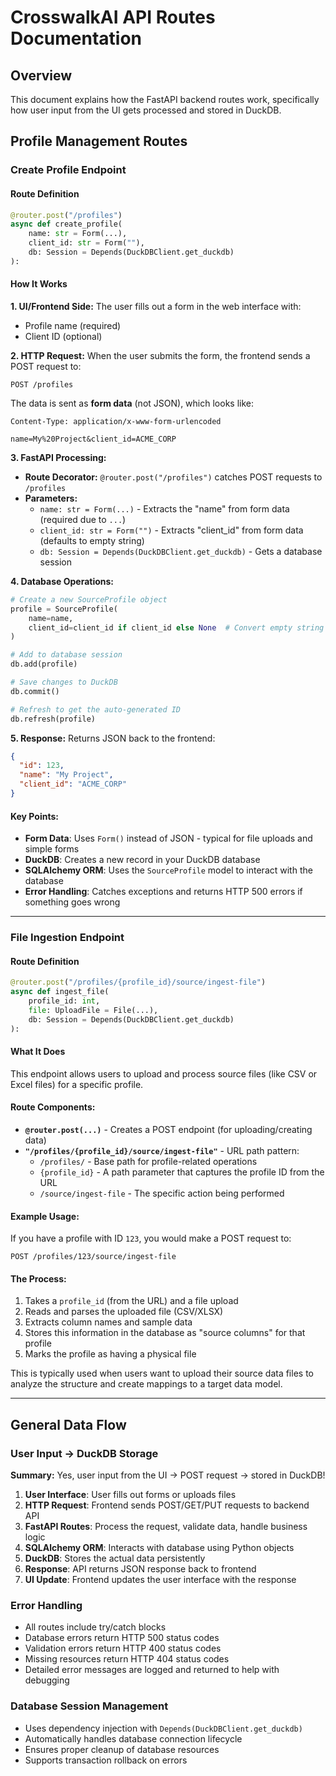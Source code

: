 # CrosswalkAI API Routes Documentation

## Overview
This document explains how the FastAPI backend routes work, specifically how user input from the UI gets processed and stored in DuckDB.

## Profile Management Routes

### Create Profile Endpoint

#### Route Definition
```python
@router.post("/profiles")
async def create_profile(
    name: str = Form(...),
    client_id: str = Form(""),
    db: Session = Depends(DuckDBClient.get_duckdb)
):
```

#### How It Works

**1. UI/Frontend Side:**
The user fills out a form in the web interface with:
- Profile name (required)
- Client ID (optional)


**2. HTTP Request:**
When the user submits the form, the frontend sends a POST request to:
```
POST /profiles
```

The data is sent as **form data** (not JSON), which looks like:
```
Content-Type: application/x-www-form-urlencoded

name=My%20Project&client_id=ACME_CORP
```

**3. FastAPI Processing:**

- **Route Decorator:** `@router.post("/profiles")` catches POST requests to `/profiles`
- **Parameters:**
  - `name: str = Form(...)` - Extracts the "name" from form data (required due to `...`)
  - `client_id: str = Form("")` - Extracts "client_id" from form data (defaults to empty string)
  - `db: Session = Depends(DuckDBClient.get_duckdb)` - Gets a database session

**4. Database Operations:**
```python
# Create a new SourceProfile object
profile = SourceProfile(
    name=name,
    client_id=client_id if client_id else None  # Convert empty string to None
)

# Add to database session
db.add(profile)

# Save changes to DuckDB
db.commit()

# Refresh to get the auto-generated ID
db.refresh(profile)
```

**5. Response:**
Returns JSON back to the frontend:
```json
{
  "id": 123,
  "name": "My Project", 
  "client_id": "ACME_CORP"
}
```

#### Key Points:
- **Form Data**: Uses `Form()` instead of JSON - typical for file uploads and simple forms
- **DuckDB**: Creates a new record in your DuckDB database
- **SQLAlchemy ORM**: Uses the `SourceProfile` model to interact with the database
- **Error Handling**: Catches exceptions and returns HTTP 500 errors if something goes wrong

---

### File Ingestion Endpoint

#### Route Definition
```python
@router.post("/profiles/{profile_id}/source/ingest-file")
async def ingest_file(
    profile_id: int,
    file: UploadFile = File(...),
    db: Session = Depends(DuckDBClient.get_duckdb)
):
```

#### What It Does
This endpoint allows users to upload and process source files (like CSV or Excel files) for a specific profile.

#### Route Components:
- **`@router.post(...)`** - Creates a POST endpoint (for uploading/creating data)
- **`"/profiles/{profile_id}/source/ingest-file"`** - URL path pattern:
  - `/profiles/` - Base path for profile-related operations
  - `{profile_id}` - A path parameter that captures the profile ID from the URL
  - `/source/ingest-file` - The specific action being performed

#### Example Usage:
If you have a profile with ID `123`, you would make a POST request to:
```
POST /profiles/123/source/ingest-file
```

#### The Process:
1. Takes a `profile_id` (from the URL) and a file upload
2. Reads and parses the uploaded file (CSV/XLSX)
3. Extracts column names and sample data
4. Stores this information in the database as "source columns" for that profile
5. Marks the profile as having a physical file

This is typically used when users want to upload their source data files to analyze the structure and create mappings to a target data model.

---

## General Data Flow

### User Input → DuckDB Storage

**Summary:** Yes, user input from the UI → POST request → stored in DuckDB!

1. **User Interface**: User fills out forms or uploads files
2. **HTTP Request**: Frontend sends POST/GET/PUT requests to backend API
3. **FastAPI Routes**: Process the request, validate data, handle business logic
4. **SQLAlchemy ORM**: Interacts with database using Python objects
5. **DuckDB**: Stores the actual data persistently
6. **Response**: API returns JSON response back to frontend
7. **UI Update**: Frontend updates the user interface with the response

### Error Handling
- All routes include try/catch blocks
- Database errors return HTTP 500 status codes
- Validation errors return HTTP 400 status codes
- Missing resources return HTTP 404 status codes
- Detailed error messages are logged and returned to help with debugging

### Database Session Management
- Uses dependency injection with `Depends(DuckDBClient.get_duckdb)`
- Automatically handles database connection lifecycle
- Ensures proper cleanup of database resources
- Supports transaction rollback on errors
